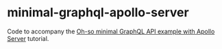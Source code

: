 # minimal-graphql-apollo-server

Code to accompany the [Oh-so minimal GraphQL API example with Apollo Server](https://www.preciouschicken.com/blog/posts/minimal-graphql-apollo-server/) tutorial.
